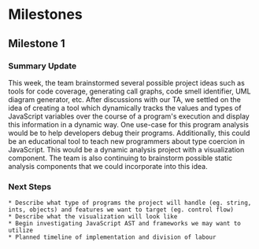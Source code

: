 # Milestones

## Milestone 1

### Summary Update

This week, the team brainstormed several possible project ideas such as tools for code coverage, generating call graphs, code
smell identifier, UML diagram generator, etc. After discussions with our TA, we settled on the idea of creating a tool which dynamically 
tracks the values and types of JavaScript variables over the course of a program's execution and display this information in a dynamic way.
One use-case for this program analysis would be to help developers debug their programs. Additionally, this could be an educational tool
to teach new programmers about type coercion in JavaScript. This would be a dynamic analysis project with a visualization component. 
The team is also continuing to brainstorm possible static analysis components that we could incorporate into this idea. 

### Next Steps
    * Describe what type of programs the project will handle (eg. string, ints, objects) and features we want to target (eg. control flow)
    * Describe what the visualization will look like
    * Begin investigating JavaScript AST and frameworks we may want to utilize
    * Planned timeline of implementation and division of labour

